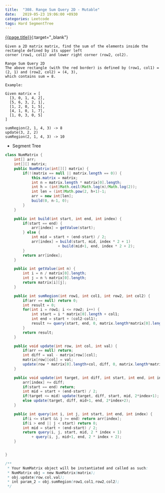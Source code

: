 ```yaml
---
title:  "308. Range Sum Query 2D - Mutable"
date:   2019-05-23 19:06:00 +0930
categories: Leetcode
tags: Hard SegmentTree
---
```


[{{page.title}}](https://leetcode.com/problems/range-sum-query-mutable/){:target="_blank"}

    Given a 2D matrix matrix, find the sum of the elements inside the rectangle defined by its upper left
    corner (row1, col1) and lower right corner (row2, col2).

    Range Sum Query 2D
    The above rectangle (with the red border) is defined by (row1, col1) = (2, 1) and (row2, col2) = (4, 3),
    which contains sum = 8.

    Example:

    Given matrix = [
      [3, 0, 1, 4, 2],
      [5, 6, 3, 2, 1],
      [1, 2, 0, 1, 5],
      [4, 1, 0, 1, 7],
      [1, 0, 3, 0, 5]
    ]

    sumRegion(2, 1, 4, 3) -> 8
    update(3, 2, 2)
    sumRegion(2, 1, 4, 3) -> 10


* Segment Tree

```java
class NumMatrix {
    int[] arr;
    int[][] matrix;
    public NumMatrix(int[][] matrix) {
        if(!(matrix == null || matrix.length == 0)) {
            this.matrix = matrix;
            int n = matrix.length * matrix[0].length;
            int h = (int)Math.ceil(Math.log(n)/Math.log(2));
            int len = (int)Math.pow(2, h+1)-1;
            arr = new int[len];
            build(0, n-1, 0);
        }
    }

    public int build(int start, int end, int index) {
        if(start == end) {
            arr[index] = getValue(start);
        } else {
            int mid = start + (end-start) / 2;
            arr[index] = build(start, mid, index * 2 + 1)
                        + build(mid+1, end, index * 2 + 2);
        }
        return arr[index];
    }

    public int getValue(int n) {
        int i = n / matrix[0].length;
        int j = n % matrix[0].length;
        return matrix[i][j];
    }

    public int sumRegion(int row1, int col1, int row2, int col2) {
        if(arr == null) return 0;
        int result = 0;
        for(int i = row1; i <= row2; i++) {
            int start = i * matrix[0].length + col1;
            int end = start + (col2-col1);
            result += query(start, end, 0, matrix.length*matrix[0].length-1, 0);
        }
        return result;
    }

    public void update(int row, int col, int val) {
        if(arr == null) return;
        int diff = val - matrix[row][col];
        matrix[row][col] = val;
        update(row * matrix[0].length+col, diff, 0, matrix.length*matrix[0].length-1, 0);
    }

    public void update(int target, int diff, int start, int end, int index) {
        arr[index] += diff;
        if(start == end) return;
        int mid = start + (end-start) / 2;
        if(target <= mid) update(target, diff, start, mid, 2*index+1);
        else update(target, diff, mid+1, end, 2*index+2);
    }

    public int query(int i, int j, int start, int end, int index) {
        if(i <= start && j >= end) return arr[index];
        if(i > end || j < start) return 0;
        int mid = start + (end-start) / 2;
        return query(i, j, start, mid, 2 * index + 1)
            + query(i, j, mid+1, end, 2 * index + 2);
    }


}

/**
 * Your NumMatrix object will be instantiated and called as such:
 * NumMatrix obj = new NumMatrix(matrix);
 * obj.update(row,col,val);
 * int param_2 = obj.sumRegion(row1,col1,row2,col2);
 */
```
